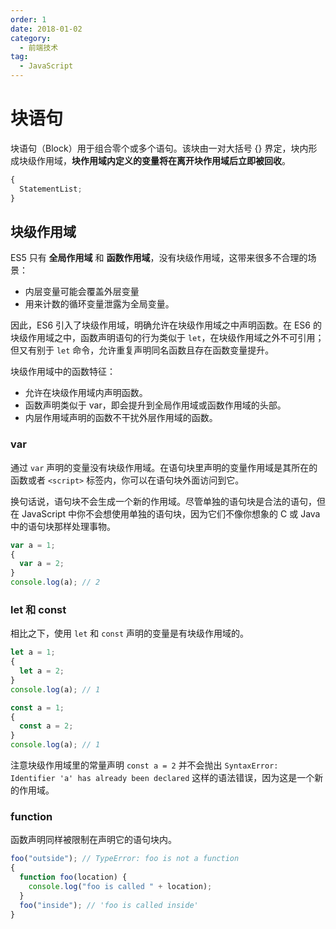 ```yaml
---
order: 1
date: 2018-01-02
category:
  - 前端技术
tag:
  - JavaScript
---
```


# 块语句

块语句（Block）用于组合零个或多个语句。该块由一对大括号 {} 界定，块内形成块级作用域，**块作用域内定义的变量将在离开块作用域后立即被回收**。

```js
{
  StatementList;
}
```

## 块级作用域

ES5 只有 **全局作用域** 和 **函数作用域**，没有块级作用域，这带来很多不合理的场景：

- 内层变量可能会覆盖外层变量
- 用来计数的循环变量泄露为全局变量。

因此，ES6 引入了块级作用域，明确允许在块级作用域之中声明函数。在 ES6 的块级作用域之中，函数声明语句的行为类似于 `let`，在块级作用域之外不可引用；但又有别于 `let` 命令，允许重复声明同名函数且存在函数变量提升。

块级作用域中的函数特征：

- 允许在块级作用域内声明函数。
- 函数声明类似于 var，即会提升到全局作用域或函数作用域的头部。
- 内层作用域声明的函数不干扰外层作用域的函数。

### var

通过 `var` 声明的变量没有块级作用域。在语句块里声明的变量作用域是其所在的函数或者 `<script>` 标签内，你可以在语句块外面访问到它。

换句话说，语句块不会生成一个新的作用域。尽管单独的语句块是合法的语句，但在 JavaScript 中你不会想使用单独的语句块，因为它们不像你想象的 C 或 Java 中的语句块那样处理事物。

```js
var a = 1;
{
  var a = 2;
}
console.log(a); // 2
```

### let 和 const

相比之下，使用 `let` 和 `const` 声明的变量是有块级作用域的。

```js
let a = 1;
{
  let a = 2;
}
console.log(a); // 1
```

```js
const a = 1;
{
  const a = 2;
}
console.log(a); // 1
```

注意块级作用域里的常量声明 `const a = 2` 并不会抛出 `SyntaxError: Identifier 'a' has already been declared` 这样的语法错误，因为这是一个新的作用域。

### function

函数声明同样被限制在声明它的语句块内。

```js
foo("outside"); // TypeError: foo is not a function
{
  function foo(location) {
    console.log("foo is called " + location);
  }
  foo("inside"); // 'foo is called inside'
}
```
